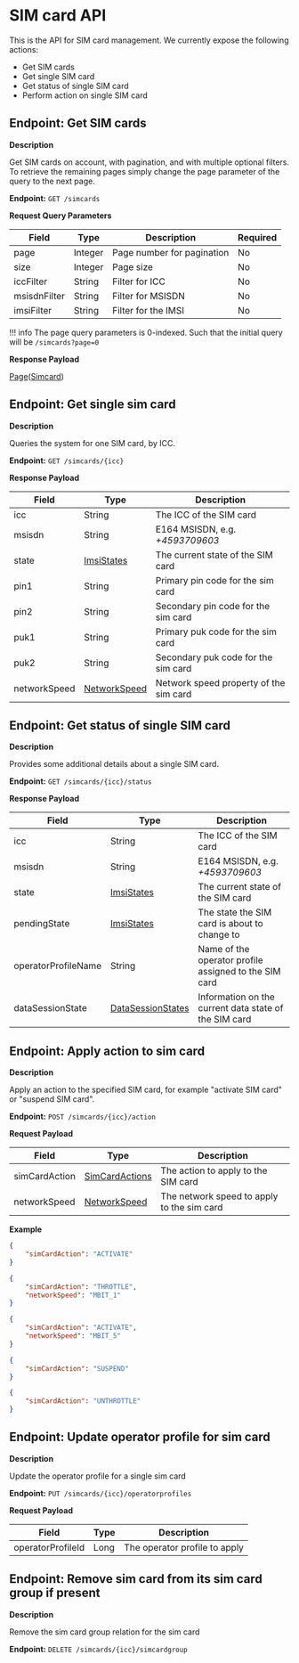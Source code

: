 # SIM card API
This is the API for SIM card management. We currently expose the following actions:

* Get SIM cards
* Get single SIM card
* Get status of single SIM card
* Perform action on single SIM card

## Endpoint: Get SIM cards

**Description**

Get SIM cards on account, with pagination, and with multiple optional filters.
To retrieve the remaining pages simply change the page parameter of the query to the next page.

**Endpoint:** `GET /simcards`

**Request Query Parameters**

| Field        | Type    | Description                | Required |
|--------------|---------|----------------------------|----------|
| page         | Integer | Page number for pagination | No       |
| size         | Integer | Page size                  | No       |
| iccFilter    | String  | Filter for ICC             | No       |
| msisdnFilter | String  | Filter for MSISDN          | No       |
| imsiFilter   | String  | Filter for the IMSI        | No       |

!!! info
	The page query parameters is 0-indexed. Such that the initial query will be `/simcards?page=0`

**Response Payload**

[Page](../../general-information/data-types/#page(type))([Simcard](../../general-information/data-types/#simcard))

## Endpoint: Get single sim card

**Description**

Queries the system for one SIM card, by ICC.

**Endpoint:** `GET /simcards/{icc}`

**Response Payload**

| Field        | Type                                                               | Description                            |
|--------------|--------------------------------------------------------------------|----------------------------------------|
| icc          | String                                                             | The ICC of the SIM card                |
| msisdn       | String                                                             | E164 MSISDN, e.g. *+4593709603*        |
| state        | [ImsiStates](../../general-information/data-types/#imsistates)     | The current state of the SIM card      |
| pin1         | String                                                             | Primary pin code for the sim card      |
| pin2         | String                                                             | Secondary pin code for the sim card    |
| puk1         | String                                                             | Primary puk code for the sim card      |
| puk2         | String                                                             | Secondary puk code for the sim card    |
| networkSpeed | [NetworkSpeed](../../general-information/data-types/#networkspeed) | Network speed property of the sim card |

## Endpoint: Get status of single SIM card

**Description**

Provides some additional details about a single SIM card.

**Endpoint:** `GET /simcards/{icc}/status`

**Response Payload**

| Field               | Type                                                                         | Description                                           |
|---------------------|------------------------------------------------------------------------------|-------------------------------------------------------|
| icc                 | String                                                                       | The ICC of the SIM card                               |
| msisdn              | String                                                                       | E164 MSISDN, e.g. *+4593709603*                       |
| state               | [ImsiStates](../../general-information/data-types/#imsistates)               | The current state of the SIM card                     |
| pendingState        | [ImsiStates](../../general-information/data-types/#imsistates)               | The state the SIM card is about to change to          |
| operatorProfileName | String                                                                       | Name of the operator profile assigned to the SIM card |
| dataSessionState    | [DataSessionStates](../../general-information/data-types/#datasessionstates) | Information on the current data state of the SIM card |

## Endpoint: Apply action to sim card

**Description**

Apply an action to the specified SIM card, for example "activate SIM card" or "suspend SIM card".

**Endpoint:** `POST /simcards/{icc}/action`

**Request Payload**

| Field         | Type                                                                   | Description                                |
|---------------|------------------------------------------------------------------------|--------------------------------------------|
| simCardAction | [SimCardActions](../../general-information/data-types/#simcardactions) | The action to apply to the SIM card        |
| networkSpeed  | [NetworkSpeed](../../general-information/data-types/#networkspeed)     | The network speed to apply to the sim card |

**Example**
```json
{
	"simCardAction": "ACTIVATE"
}
```
```json
{
	"simCardAction": "THROTTLE",
	"networkSpeed": "MBIT_1"
}
```
```json
{
	"simCardAction": "ACTIVATE",
	"networkSpeed": "MBIT_5"
}
```
```json
{
	"simCardAction": "SUSPEND"
}
```
```json
{
	"simCardAction": "UNTHROTTLE"
}
```

## Endpoint: Update operator profile for sim card

**Description**

Update the operator profile for a single sim card

**Endpoint:** `PUT /simcards/{icc}/operatorprofiles`

**Request Payload**

| Field              | Type  | Description                   |
|--------------------|-------|-------------------------------|
| operatorProfileId  | Long  | The operator profile to apply |

## Endpoint: Remove sim card from its sim card group if present

**Description**

Remove the sim card group relation for the sim card

**Endpoint:** `DELETE /simcards/{icc}/simcardgroup`